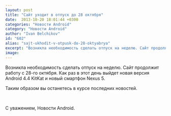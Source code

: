 ```yaml
---
layout: post
title: "Сайт уходит в отпуск до 28 октября"
date:  2013-10-20 18:01:44 +0300
categories: "Новости Android"
category: "Новости Android"
author: "Ivan Belchikov"
id: "602"
alias: "sajt-ukhodit-v-otpusk-do-28-oktyabrya"
excerpt: "Возникла необходимость сделать отпуск на неделю. Сайт продолжит работу с 28-го октября. Как раз в этот день выйдет новая версия Android 4.4 KitKat и новый смартфон Nexus 5. Таким образом вы останетесь в курсе последних новостей. С уважением, Новости Android."
image: 
---
```

Возникла необходимость сделать отпуск на неделю. Сайт продолжит работу с 28-го октября. Как раз в этот день выйдет новая версия Android 4.4 KitKat и новый смартфон Nexus 5. 

Таким образом вы останетесь в курсе последних новостей.

 

С уважением, Новости Android.
